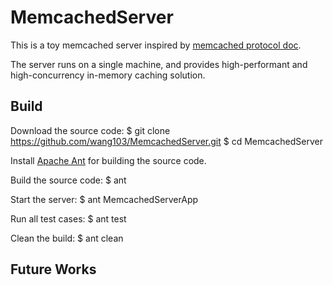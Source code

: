 # MemcachedServer

This is a toy memcached server inspired by [memcached protocol doc](https://github.com/memcached/memcached/blob/master/doc/protocol.txt).

The server runs on a single machine, and provides high-performant and high-concurrency in-memory caching solution.

## Build

Download the source code:
    $ git clone https://github.com/wang103/MemcachedServer.git
    $ cd MemcachedServer
    
Install [Apache Ant](https://ant.apache.org/) for building the source code.

Build the source code:
    $ ant

Start the server:
    $ ant MemcachedServerApp

Run all test cases:
    $ ant test

Clean the build:
    $ ant clean

## Future Works
